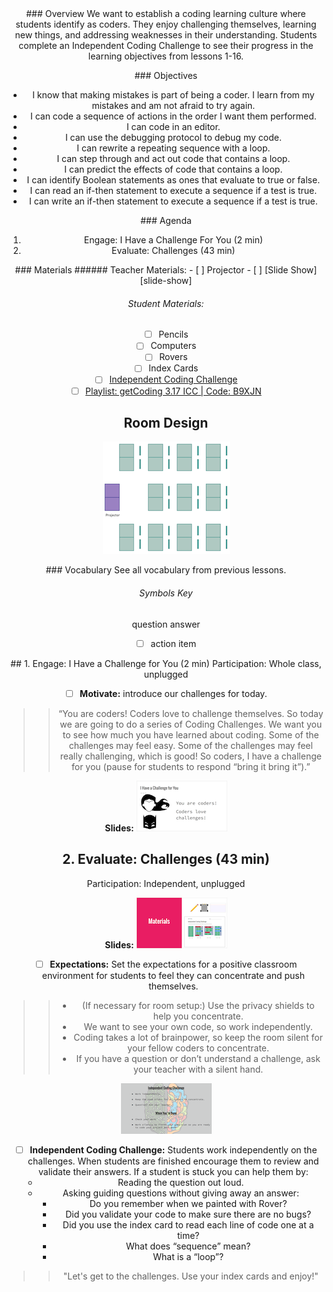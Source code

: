 <header class='header' title='Independent Coding Challenge' subtitle='Lesson 17'/>

<notable>
<iconp src='/icons/activity.png'>### Overview</iconp>
We want to establish a coding learning culture where students identify as coders. They enjoy challenging themselves, learning new things, and addressing weaknesses in their understanding. Students complete an Independent Coding Challenge to see their progress in the learning objectives from lessons 1-16.

<iconp src='/icons/objectives.png'>### Objectives</iconp>
- I know that making mistakes is part of being a coder. I learn from my mistakes and am not afraid to try again.
- I can code a sequence of actions in the order I want them performed.
- I can code in an editor.
- I can use the debugging protocol to debug my code.
- I can rewrite a repeating sequence with a loop.
- I can step through and act out code that contains a loop.
- I can predict the effects of code that contains a loop.
- I can identify Boolean statements as ones that evaluate to true or false.
- I can read an if-then statement to execute a sequence if a test is true.
- I can write an if-then statement to execute a sequence if a test is true.

<iconp src='/icons/agenda.png'>### Agenda</iconp>
1. Engage: I Have a Challenge For You (2 min)
1. Evaluate: Challenges (43 min)

<note>
<iconp src='/icons/materials.png'>### Materials</iconp>
###### Teacher Materials:
- [ ] Projector
- [ ] [Slide Show][slide-show]

###### Student Materials:
- [ ] Pencils
- [ ] Computers
- [ ] Rovers
- [ ] Index Cards
- [ ] [Independent Coding Challenge][icc]
- [ ] [Playlist: getCoding 3.17 ICC | Code: B9XJN][icc-online]

</note>

## Room Design
![room](/images/layout-rows.png)

<note>

<iconp src='/icons/vocab.png'>### Vocabulary</iconp>
See all vocabulary from previous lessons.

###### Symbols Key
<iconp ml='1.65em' type='question'>question</iconp>
<iconp ml='1.65em' type='answer'>answer</iconp>
- [ ] action item
</note>

<pagebreak/>
## 1. Engage: I Have a Challenge for You (2 min)
Participation: Whole class, unplugged

- [ ] **Motivate:** introduce our challenges for today.

> > “You are coders! Coders love to challenge themselves. So today we are going to do a series of Coding Challenges. We want you to see how much you have learned about coding. Some of the challenges may feel easy. Some of the challenges may feel really challenging, which is good! So coders, I have a challenge for you (pause for students to respond “bring it bring it”).”

<note> **Slides:** ![slides-motivate](./images/slides-engage.png)</note>


## 2. Evaluate: Challenges (43 min)
Participation: Independent, unplugged

<note> **Slides:** ![slides-bonus](./images/slides-materials.png)</note>

- [ ] **Expectations:** Set the expectations for a positive classroom environment for students to feel they can concentrate and push themselves.

> > - (If necessary for room setup:) Use the privacy shields to help you concentrate.
> > - We want to see your own code, so work independently.
> > - Coding takes a lot of brainpower, so keep the room silent for your fellow coders to concentrate.
> > - If you have a question or don’t understand a challenge, ask your teacher with a silent hand.

<note> ![slides-expectations](./images/slides-icc2.png)</note>

- [ ] **Independent Coding Challenge:** Students work independently on the challenges. When students are finished encourage them to review and validate their answers. If a student is stuck you can help them by:
    - Reading the question out loud.
    - Asking guiding questions without giving away an answer:
	    - Do you remember when we painted with Rover?
	    - Did you validate your code to make sure there are no bugs?
	    - Did you use the index card to read each line of code one at a time?
	    - What does “sequence” mean?
	    - What is a “loop”?

> > "Let's get to the challenges. Use your index cards and enjoy!"

</notable>

[icc]: https://drive.google.com/open?id=0B48_2vIyABioYU1RT3JKNGNqUVk
[icc-online]: http://www.pixelbots.io/B9XJN
[slide-show]: https://docs.google.com/presentation/d/1X5TqFZZdFq0J41yVsawCvSV3hAGMUnEq4m0XpSPjUzU/edit?usp=sharing

